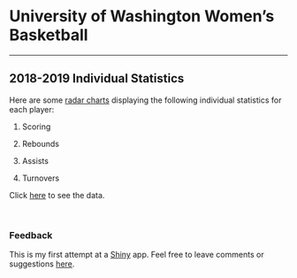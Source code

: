 # University of Washington Women’s Basketball

***

## 2018-2019 Individual Statistics

Here are some [radar charts](https://en.wikipedia.org/wiki/Radar_chart) displaying the following individual statistics for each player:

1. Scoring

2. Rebounds

3. Assists

4. Turnovers

Click [here](https://mdscheuerell.shinyapps.io/uwwbb_stats/) to see the data.

<br>

### Feedback

This is my first attempt at a [Shiny](https://shiny.rstudio.com/) app. Feel free to leave comments or suggestions [here](https://github.com/mdscheuerell/uwwbb/issues).
